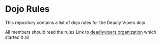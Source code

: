 Dojo Rules
==========

This repository contains a list of dojo rules for the Deadly Vipers dojo

All members should read the rules
Link to [deadlyvipers organization](https://github.com/deadlyvipers) which started it all 